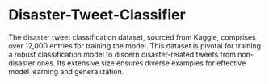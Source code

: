 # Disaster-Tweet-Classifier
The disaster tweet classification dataset, sourced from Kaggle, comprises over 12,000 entries for training the model. This dataset is pivotal for training a robust classification model to discern disaster-related tweets from non-disaster ones. Its extensive size ensures diverse examples for effective model learning and generalization.
